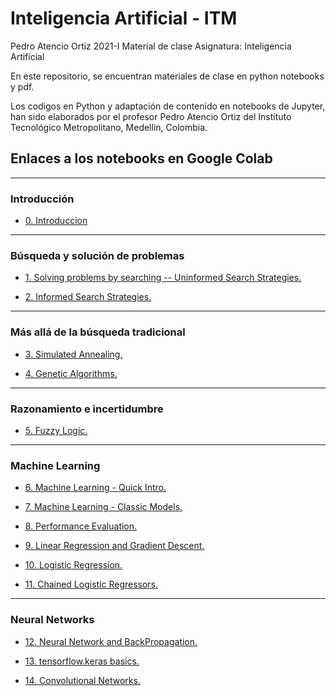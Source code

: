 # Inteligencia Artificial - ITM
 
Pedro Atencio Ortiz
2021-I
Material de clase
Asignatura: Inteligencia Artificial

En este repositorio, se encuentran materiales de clase en python notebooks y pdf.

Los codigos en Python y adaptación de contenido en notebooks de Jupyter, han sido elaborados por el profesor Pedro Atencio Ortiz del Instituto Tecnológico Metropolitano, Medellin, Colombia.

## Enlaces a los notebooks en Google Colab

<hr>

### Introducción

-  <a href= "https://colab.research.google.com/drive/18NaNHhjm1kKRkEWDkd7pijw1WGCNrHeV?usp=sharing">0. Introduccion</a>

<hr>

### Búsqueda y solución de problemas

- <a href="https://colab.research.google.com/drive/13JNLtF0k2Strm20bHTl24rRembgKoHqx?usp=sharing">1. Solving problems by searching -- Uninformed Search Strategies.</a>

- <a href="https://colab.research.google.com/drive/1rCDHHuHVPQPZlj6UYnHwMPLfhRkGjSBx?usp=sharing">2. Informed Search Strategies.</a>

<hr>

### Más allá de la búsqueda tradicional

- <a href="https://colab.research.google.com/drive/1ttp_BjQ1I5W1anQK2KLzqTGmILDlYBg3?usp=sharing">3. Simulated Annealing.</a>

- <a href="https://colab.research.google.com/drive/1mD0zFEuoYJPbkoLesJnDgW-PyV4_sNO6?usp=sharing">4. Genetic Algorithms.</a>


<hr>

### Razonamiento e incertidumbre

- <a href="https://colab.research.google.com/drive/1km57KJ8GR13LtR6YQIPQ0q-vUzG23ko_?usp=sharing">5. Fuzzy Logic.</a>

<hr>

### Machine Learning

- <a href="https://colab.research.google.com/drive/1vA76sdKmPqasdzTV-ROWbWB-YtJ17O6y?usp=sharing">6. Machine Learning - Quick Intro.</a>

- <a href="https://colab.research.google.com/drive/11D_SvZXlVKKFJ1xVMjwqfcfUvcUuZoCf?usp=sharing">7. Machine Learning - Classic Models.</a>

- <a href="https://colab.research.google.com/drive/1LZ61iTpmb2W1mDEHj0QoPcUO1lWOV5Z0?usp=sharing"> 8. Performance Evaluation. </a>

- <a href="https://colab.research.google.com/drive/1XZRpN8C5LPJNiSbfajedAB_iXQ4hKQV3?usp=sharing">9. Linear Regression and Gradient Descent. </a>

- <a href="https://colab.research.google.com/drive/104rl-DP7R8cMpIXOV_jMATMwfSAb6CJF?usp=sharing">10. Logistic Regression. </a>

- <a href="https://colab.research.google.com/drive/1M6bSoNeSJwJF01QObrUeMRbngPvIAVDu?usp=sharing">11. Chained Logistic Regressors. </a>

<hr>

### Neural Networks

- <a href="">12. Neural Network and BackPropagation.</a>

- <a href="">13. tensorflow.keras basics. </a>

- <a href="">14. Convolutional Networks. </a>